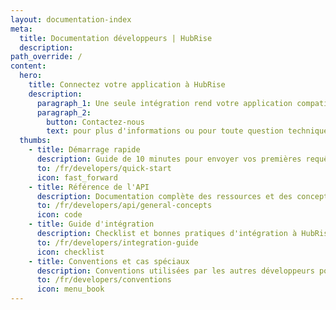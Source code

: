 ```yaml
---
layout: documentation-index
meta:
  title: Documentation développeurs | HubRise
  description:
path_override: /
content:
  hero:
    title: Connectez votre application à HubRise
    description:
      paragraph_1: Une seule intégration rend votre application compatible avec tout l'écosystème HubRise.
      paragraph_2:
        button: Contactez-nous
        text: pour plus d'informations ou pour toute question technique.
  thumbs:
    - title: Démarrage rapide
      description: Guide de 10 minutes pour envoyer vos premières requêtes (en anglais)
      to: /fr/developers/quick-start
      icon: fast_forward
    - title: Référence de l'API
      description: Documentation complète des ressources et des concepts de l'API (en anglais)
      to: /fr/developers/api/general-concepts
      icon: code
    - title: Guide d'intégration
      description: Checklist et bonnes pratiques d'intégration à HubRise (en anglais)
      to: /fr/developers/integration-guide
      icon: checklist
    - title: Conventions et cas spéciaux
      description: Conventions utilisées par les autres développeurs pour les cas spéciaux (en anglais)
      to: /fr/developers/conventions
      icon: menu_book
---
```

